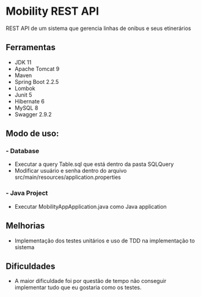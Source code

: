 # Mobility REST API

REST API de um sistema que gerencia linhas de onibus e seus etinerários

## Ferramentas 

* JDK 11
* Apache Tomcat 9
* Maven
* Spring Boot 2.2.5
* Lombok
* Junit 5
* Hibernate 6
* MySQL 8
* Swagger 2.9.2

## Modo de uso:

### - Database

* Executar a query Table.sql que está dentro da pasta SQLQuery
* Modificar usuário e senha dentro do arquivo src/main/resources/application.properties 

### - Java Project

* Executar MobilityAppApplication.java como Java application

## Melhorias

* Implementação dos testes unitários e uso de TDD na implementação to sistema


## Dificuldades

* A maior dificuldade foi por questão de tempo não conseguir implementar tudo que eu gostaria como os testes.